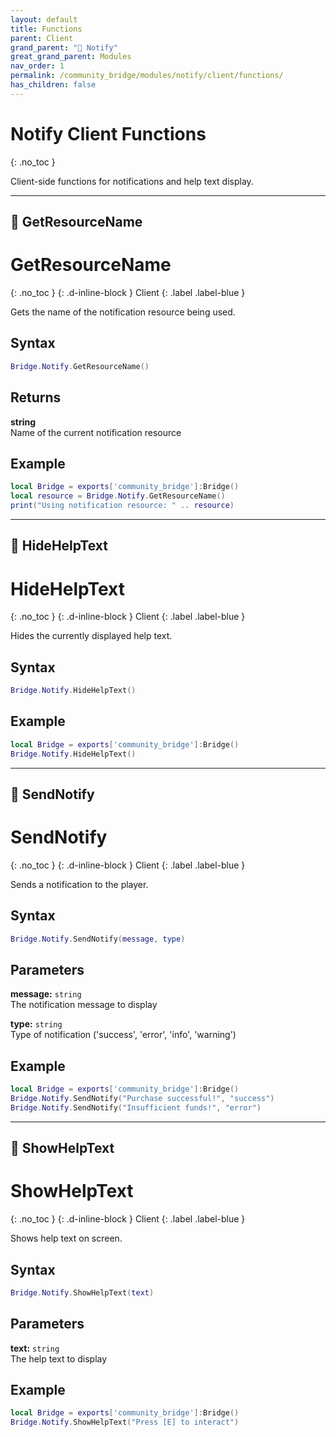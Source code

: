 ```yaml
---
layout: default
title: Functions
parent: Client
grand_parent: "🔔 Notify"
great_grand_parent: Modules
nav_order: 1
permalink: /community_bridge/modules/notify/client/functions/
has_children: false
---
```


# Notify Client Functions
{: .no_toc }

Client-side functions for notifications and help text display.

---

## 🔹 GetResourceName

# GetResourceName
{: .no_toc }
{: .d-inline-block }
Client
{: .label .label-blue }

Gets the name of the notification resource being used.

## Syntax

```lua
Bridge.Notify.GetResourceName()
```

## Returns

**string**  
Name of the current notification resource

## Example

```lua
local Bridge = exports['community_bridge']:Bridge()
local resource = Bridge.Notify.GetResourceName()
print("Using notification resource: " .. resource)
```

---

## 🔹 HideHelpText

# HideHelpText
{: .no_toc }
{: .d-inline-block }
Client
{: .label .label-blue }

Hides the currently displayed help text.

## Syntax

```lua
Bridge.Notify.HideHelpText()
```

## Example

```lua
local Bridge = exports['community_bridge']:Bridge()
Bridge.Notify.HideHelpText()
```

---

## 🔹 SendNotify

# SendNotify
{: .no_toc }
{: .d-inline-block }
Client
{: .label .label-blue }

Sends a notification to the player.

## Syntax

```lua
Bridge.Notify.SendNotify(message, type)
```

## Parameters

**message:** `string`  
The notification message to display

**type:** `string`  
Type of notification ('success', 'error', 'info', 'warning')

## Example

```lua
local Bridge = exports['community_bridge']:Bridge()
Bridge.Notify.SendNotify("Purchase successful!", "success")
Bridge.Notify.SendNotify("Insufficient funds!", "error")
```

---

## 🔹 ShowHelpText

# ShowHelpText
{: .no_toc }
{: .d-inline-block }
Client
{: .label .label-blue }

Shows help text on screen.

## Syntax

```lua
Bridge.Notify.ShowHelpText(text)
```

## Parameters

**text:** `string`  
The help text to display

## Example

```lua
local Bridge = exports['community_bridge']:Bridge()
Bridge.Notify.ShowHelpText("Press [E] to interact")
```
